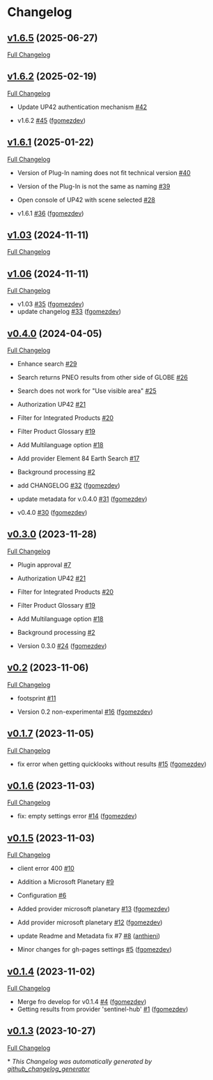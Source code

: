 # Changelog

## [v1.6.5](https://github.com/Kan-T-IT/QGIS-KICa/tree/v1.6.5) (2025-06-27)

[Full Changelog](https://github.com/Kan-T-IT/QGIS-KICa/compare/v1.6.2...v1.6.5)

## [v1.6.2](https://github.com/Kan-T-IT/QGIS-KICa/tree/v1.6.2) (2025-02-19)

[Full Changelog](https://github.com/Kan-T-IT/QGIS-KICa/compare/v1.6.1...v1.6.2)

- Update UP42 authentication mechanism [\#42](https://github.com/Kan-T-IT/QGIS-KICa/issues/42)

- v1.6.2 [\#45](https://github.com/Kan-T-IT/QGIS-KICa/pull/45) ([fgomezdev](https://github.com/fgomezdev))

## [v1.6.1](https://github.com/Kan-T-IT/QGIS-KICa/tree/v1.6.1) (2025-01-22)

[Full Changelog](https://github.com/Kan-T-IT/QGIS-KICa/compare/v1.03...v1.6.1)

- Version of Plug-In naming does not fit technical version [\#40](https://github.com/Kan-T-IT/QGIS-KICa/issues/40)
- Version of the Plug-In is not the same as naming [\#39](https://github.com/Kan-T-IT/QGIS-KICa/issues/39)
- Open console of UP42 with scene selected  [\#28](https://github.com/Kan-T-IT/QGIS-KICa/issues/28)

- v1.6.1 [\#36](https://github.com/Kan-T-IT/QGIS-KICa/pull/36) ([fgomezdev](https://github.com/fgomezdev))

## [v1.03](https://github.com/Kan-T-IT/QGIS-KICa/tree/v1.03) (2024-11-11)

[Full Changelog](https://github.com/Kan-T-IT/QGIS-KICa/compare/v1.06...v1.03)

## [v1.06](https://github.com/Kan-T-IT/QGIS-KICa/tree/v1.06) (2024-11-11)

[Full Changelog](https://github.com/Kan-T-IT/QGIS-KICa/compare/v0.4.0...v1.06)

- v1.03 [\#35](https://github.com/Kan-T-IT/QGIS-KICa/pull/35) ([fgomezdev](https://github.com/fgomezdev))
- update changelog [\#33](https://github.com/Kan-T-IT/QGIS-KICa/pull/33) ([fgomezdev](https://github.com/fgomezdev))

## [v0.4.0](https://github.com/Kan-T-IT/QGIS-KICa/tree/v0.4.0) (2024-04-05)

[Full Changelog](https://github.com/Kan-T-IT/QGIS-KICa/compare/v0.3.0...v0.4.0)

- Enhance search [\#29](https://github.com/Kan-T-IT/QGIS-KICa/issues/29)
- Search returns PNEO results from other side of GLOBE [\#26](https://github.com/Kan-T-IT/QGIS-KICa/issues/26)
- Search does not work for "Use visible area" [\#25](https://github.com/Kan-T-IT/QGIS-KICa/issues/25)
- Authorization UP42 [\#21](https://github.com/Kan-T-IT/QGIS-KICa/issues/21)
- Filter for Integrated Products [\#20](https://github.com/Kan-T-IT/QGIS-KICa/issues/20)
- Filter Product Glossary [\#19](https://github.com/Kan-T-IT/QGIS-KICa/issues/19)
- Add Multilanguage option [\#18](https://github.com/Kan-T-IT/QGIS-KICa/issues/18)
- Add provider Element 84 Earth Search [\#17](https://github.com/Kan-T-IT/QGIS-KICa/issues/17)
- Background processing [\#2](https://github.com/Kan-T-IT/QGIS-KICa/issues/2)

- add CHANGELOG [\#32](https://github.com/Kan-T-IT/QGIS-KICa/pull/32) ([fgomezdev](https://github.com/fgomezdev))
- update metadata for v.0.4.0 [\#31](https://github.com/Kan-T-IT/QGIS-KICa/pull/31) ([fgomezdev](https://github.com/fgomezdev))
- v0.4.0 [\#30](https://github.com/Kan-T-IT/QGIS-KICa/pull/30) ([fgomezdev](https://github.com/fgomezdev))

## [v0.3.0](https://github.com/Kan-T-IT/QGIS-KICa/tree/v0.3.0) (2023-11-28)

[Full Changelog](https://github.com/Kan-T-IT/QGIS-KICa/compare/v0.2...v0.3.0)

- Plugin approval [\#7](https://github.com/Kan-T-IT/QGIS-KICa/issues/7)
- Authorization UP42 [\#21](https://github.com/Kan-T-IT/QGIS-KICa/issues/21)
- Filter for Integrated Products [\#20](https://github.com/Kan-T-IT/QGIS-KICa/issues/20)
- Filter Product Glossary [\#19](https://github.com/Kan-T-IT/QGIS-KICa/issues/19)
- Add Multilanguage option [\#18](https://github.com/Kan-T-IT/QGIS-KICa/issues/18)
- Background processing [\#2](https://github.com/Kan-T-IT/QGIS-KICa/issues/2)

- Version 0.3.0 [\#24](https://github.com/Kan-T-IT/QGIS-KICa/pull/24) ([fgomezdev](https://github.com/fgomezdev))

## [v0.2](https://github.com/Kan-T-IT/QGIS-KICa/tree/v0.2) (2023-11-06)

[Full Changelog](https://github.com/Kan-T-IT/QGIS-KICa/compare/v0.1.7...v0.2)

- footsprint [\#11](https://github.com/Kan-T-IT/QGIS-KICa/issues/11)

- Version 0.2 non-experimental [\#16](https://github.com/Kan-T-IT/QGIS-KICa/pull/16) ([fgomezdev](https://github.com/fgomezdev))

## [v0.1.7](https://github.com/Kan-T-IT/QGIS-KICa/tree/v0.1.7) (2023-11-05)

[Full Changelog](https://github.com/Kan-T-IT/QGIS-KICa/compare/v0.1.6...v0.1.7)

- fix error when getting quicklooks without results [\#15](https://github.com/Kan-T-IT/QGIS-KICa/pull/15) ([fgomezdev](https://github.com/fgomezdev))

## [v0.1.6](https://github.com/Kan-T-IT/QGIS-KICa/tree/v0.1.6) (2023-11-03)

[Full Changelog](https://github.com/Kan-T-IT/QGIS-KICa/compare/v0.1.5...v0.1.6)

- fix: empty settings error [\#14](https://github.com/Kan-T-IT/QGIS-KICa/pull/14) ([fgomezdev](https://github.com/fgomezdev))

## [v0.1.5](https://github.com/Kan-T-IT/QGIS-KICa/tree/v0.1.5) (2023-11-03)

[Full Changelog](https://github.com/Kan-T-IT/QGIS-KICa/compare/v0.1.4...v0.1.5)

- client error 400 [\#10](https://github.com/Kan-T-IT/QGIS-KICa/issues/10)
- Addition a Microsoft Planetary  [\#9](https://github.com/Kan-T-IT/QGIS-KICa/issues/9)
- Configuration [\#6](https://github.com/Kan-T-IT/QGIS-KICa/issues/6)

- Added provider microsoft planetary [\#13](https://github.com/Kan-T-IT/QGIS-KICa/pull/13) ([fgomezdev](https://github.com/fgomezdev))
- Add provider microsoft planetary [\#12](https://github.com/Kan-T-IT/QGIS-KICa/pull/12) ([fgomezdev](https://github.com/fgomezdev))
- update Readme and Metadata fix \#7 [\#8](https://github.com/Kan-T-IT/QGIS-KICa/pull/8) ([anthieni](https://github.com/anthieni))
- Minor changes for gh-pages settings [\#5](https://github.com/Kan-T-IT/QGIS-KICa/pull/5) ([fgomezdev](https://github.com/fgomezdev))

## [v0.1.4](https://github.com/Kan-T-IT/QGIS-KICa/tree/v0.1.4) (2023-11-02)

[Full Changelog](https://github.com/Kan-T-IT/QGIS-KICa/compare/v0.1.3...v0.1.4)

- Merge fro develop for v0.1.4 [\#4](https://github.com/Kan-T-IT/QGIS-KICa/pull/4) ([fgomezdev](https://github.com/fgomezdev))
- Getting results from provider 'sentinel-hub' [\#1](https://github.com/Kan-T-IT/QGIS-KICa/pull/1) ([fgomezdev](https://github.com/fgomezdev))

## [v0.1.3](https://github.com/Kan-T-IT/QGIS-KICa/tree/v0.1.3) (2023-10-27)

[Full Changelog](https://github.com/Kan-T-IT/QGIS-KICa/compare/4c72e2b779fd024d07532f97c6e02843c5a4e18c...v0.1.3)



\* *This Changelog was automatically generated by [github_changelog_generator](https://github.com/github-changelog-generator/github-changelog-generator)*
